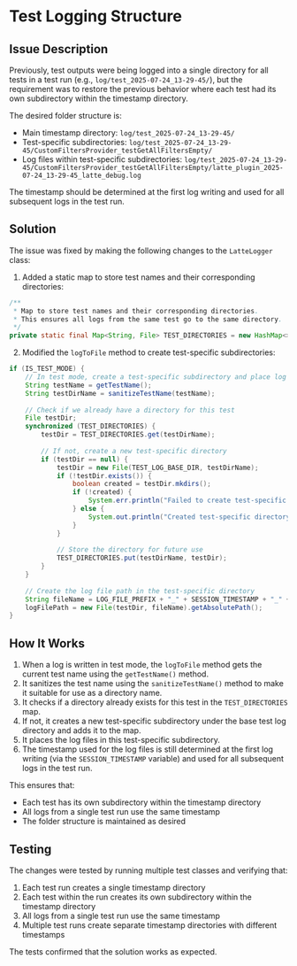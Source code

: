 # Test Logging Structure

## Issue Description

Previously, test outputs were being logged into a single directory for all tests in a test run (e.g., `log/test_2025-07-24_13-29-45/`), but the requirement was to restore the previous behavior where each test had its own subdirectory within the timestamp directory.

The desired folder structure is:
- Main timestamp directory: `log/test_2025-07-24_13-29-45/`
- Test-specific subdirectories: `log/test_2025-07-24_13-29-45/CustomFiltersProvider_testGetAllFiltersEmpty/`
- Log files within test-specific subdirectories: `log/test_2025-07-24_13-29-45/CustomFiltersProvider_testGetAllFiltersEmpty/latte_plugin_2025-07-24_13-29-45_latte_debug.log`

The timestamp should be determined at the first log writing and used for all subsequent logs in the test run.

## Solution

The issue was fixed by making the following changes to the `LatteLogger` class:

1. Added a static map to store test names and their corresponding directories:
```java
/**
 * Map to store test names and their corresponding directories.
 * This ensures all logs from the same test go to the same directory.
 */
private static final Map<String, File> TEST_DIRECTORIES = new HashMap<>();
```

2. Modified the `logToFile` method to create test-specific subdirectories:
```java
if (IS_TEST_MODE) {
    // In test mode, create a test-specific subdirectory and place log files there
    String testName = getTestName();
    String testDirName = sanitizeTestName(testName);
    
    // Check if we already have a directory for this test
    File testDir;
    synchronized (TEST_DIRECTORIES) {
        testDir = TEST_DIRECTORIES.get(testDirName);
        
        // If not, create a new test-specific directory
        if (testDir == null) {
            testDir = new File(TEST_LOG_BASE_DIR, testDirName);
            if (!testDir.exists()) {
                boolean created = testDir.mkdirs();
                if (!created) {
                    System.err.println("Failed to create test-specific directory at: " + testDir.getAbsolutePath());
                } else {
                    System.out.println("Created test-specific directory at: " + testDir.getAbsolutePath());
                }
            }
            
            // Store the directory for future use
            TEST_DIRECTORIES.put(testDirName, testDir);
        }
    }
    
    // Create the log file path in the test-specific directory
    String fileName = LOG_FILE_PREFIX + "_" + SESSION_TIMESTAMP + "_" + logFileBase + ".log";
    logFilePath = new File(testDir, fileName).getAbsolutePath();
}
```

## How It Works

1. When a log is written in test mode, the `logToFile` method gets the current test name using the `getTestName()` method.
2. It sanitizes the test name using the `sanitizeTestName()` method to make it suitable for use as a directory name.
3. It checks if a directory already exists for this test in the `TEST_DIRECTORIES` map.
4. If not, it creates a new test-specific subdirectory under the base test log directory and adds it to the map.
5. It places the log files in this test-specific subdirectory.
6. The timestamp used for the log files is still determined at the first log writing (via the `SESSION_TIMESTAMP` variable) and used for all subsequent logs in the test run.

This ensures that:
- Each test has its own subdirectory within the timestamp directory
- All logs from a single test run use the same timestamp
- The folder structure is maintained as desired

## Testing

The changes were tested by running multiple test classes and verifying that:
1. Each test run creates a single timestamp directory
2. Each test within the run creates its own subdirectory within the timestamp directory
3. All logs from a single test run use the same timestamp
4. Multiple test runs create separate timestamp directories with different timestamps

The tests confirmed that the solution works as expected.
